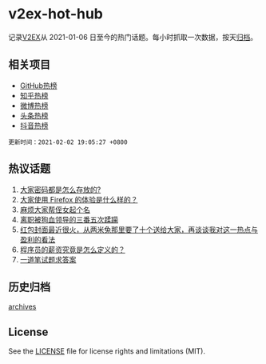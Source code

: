 # v2ex-hot-hub

 记录[V2EX](https://www.v2ex.com/)从 2021-01-06 日至今的热门话题。每小时抓取一次数据，按天[归档](archives)。
 
 ## 相关项目

- [GitHub热榜](https://github.com/lonnyzhang423/github-hot-hub)
- [知乎热榜](https://github.com/lonnyzhang423/zhihu-hot-hub)
- [微博热榜](https://github.com/lonnyzhang423/weibo-hot-hub)
- [头条热榜](https://github.com/lonnyzhang423/toutiao-hot-hub)
- [抖音热榜](https://github.com/lonnyzhang423/douyin-hot-hub)


 `更新时间：2021-02-02 19:05:27 +0800`

## 热议话题

1. [大家密码都是怎么存放的?](https://www.v2ex.com/t/750508)
1. [大家使用 Firefox 的体验是什么样的？](https://www.v2ex.com/t/750430)
1. [麻烦大家帮侄女起个名](https://www.v2ex.com/t/750409)
1. [离职被狗血领导的三番五次蹂躏](https://www.v2ex.com/t/750416)
1. [红包封面最近很火，从两米兔那里要了十个送给大家，再谈谈我对这一热点与盈利的看法](https://www.v2ex.com/t/750450)
1. [程序员的薪资究竟是怎么定义的？](https://www.v2ex.com/t/750553)
1. [一道笔试题求答案](https://www.v2ex.com/t/750433)

## 历史归档

[archives](archives)

## License

See the [LICENSE](LICENSE) file for license rights and limitations (MIT).
